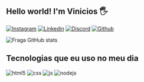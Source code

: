 ## Hello world! I'm Vinicios 🖐️


[![Instagram](https://img.shields.io/badge/Instagram-E4405F?style=for-the-badge&logo=instagram&logoColor=white)](https://instagram.com/vinicioscode)
[![Linkedin](https://img.shields.io/badge/LinkedIn-0077B5?style=for-the-badge&logo=linkedin&logoColor=white)](https://instagram.com/vinicioscode)
[![Discord](https://img.shields.io/badge/Discord-7289DA?style=for-the-badge&logo=discord&logoColor=white)](https://instagram.com/vinicioscode)
[![Github](https://img.shields.io/badge/GitHub-100000?style=for-the-badge&logo=github&logoColor=white)](https://instagram.com/vinicioscode)

![Fraga GitHub stats](https://github-readme-stats.vercel.app/api?username=vinicios7&show_icons=true&theme=onedark&count_private=true)

## Tecnologias que eu uso no meu dia

<div style="display: inline_block">
  <img align="center" alt="html5" src="https://img.shields.io/badge/HTML5-E34F26?style=for-the-badge&logo=html5&logoColor=white" />
  <img align="center" alt="css" src="https://img.shields.io/badge/CSS3-1572B6?style=for-the-badge&logo=css3&logoColor=white" />
  <img align="center" alt="js" src="https://img.shields.io/badge/JavaScript-F7DF1E?style=for-the-badge&logo=javascript&logoColor=black" />
  <img align="center" alt="nodejs" src="https://img.shields.io/badge/Node.js-43853D?style=for-the-badge&logo=node.js&logoColor=white" />
</div><br/>
